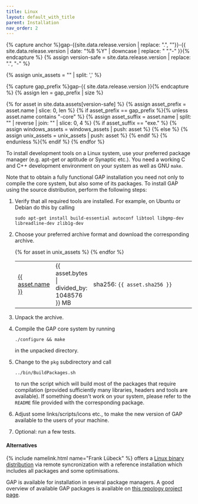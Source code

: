 ```yaml
---
title: Linux
layout: default_with_title
parent: Installation
nav_order: 2
---
```


{% capture anchor %}gap-{{site.data.release.version | replace: ".", ""}}-{{ site.data.release.version | date: "%B %Y" | downcase | replace: " ","-" }}{% endcapture %}
{% assign version-safe = site.data.release.version | replace: ".", "-" %}

{% assign unix_assets    = "" | split: ',' %}

{% capture gap_prefix %}gap-{{ site.data.release.version }}{% endcapture %}
{% assign len = gap_prefix | size %}

{% for asset in site.data.assets[version-safe] %}
  {% assign asset_prefix = asset.name | slice: 0, len %}
  {% if asset_prefix == gap_prefix %}{% unless asset.name contains "-core" %}
    {% assign asset_suffix = asset.name | split: "" | reverse | join: "" | slice: 0, 4 %}
    {% if asset_suffix == "exe." %}
      {% assign windows_assets = windows_assets | push: asset %}
    {% else %}
      {% assign unix_assets = unix_assets | push: asset %}
    {% endif %}
    {% endunless %}{% endif %}
{% endfor %}


To install development tools on a Linux system, use your preferred package
manager (e.g. apt-get or aptitude or Synaptic etc.).
You need a working C and C++ development environment on your system as well as GNU `make`.

Note that to obtain a fully functional GAP installation you need not only to
compile the core system, but also some of its packages. To install
GAP using the source distribution, perform the following steps:

1. Verify that all required tools are installed. For example, on Ubuntu or Debian do this by calling
    <p>
    <code>sudo apt-get install build-essential autoconf libtool libgmp-dev libreadline-dev zlib1g-dev</code>
    </p>

1. Choose your preferred archive format and download
   the corresponding archive.
   <table>
   <colgroup>
    <col width="15%">
    <col width="5%">
    <col>
   </colgroup>
   {% for asset in unix_assets %}
   <tr>
     <td>
       <a href="{{ asset.url }}">{{ asset.name }}</a>
     </td>
     <td>{{ asset.bytes | divided_by: 1048576 }} MB</td>
     <td>sha256: <code>{{ asset.sha256 }}</code> </td>
   </tr>
   {% endfor %}
   </table>
1. Unpack the archive.
1. Compile the GAP core system by running
   ```
   ./configure && make
   ```
   in the unpacked directory.
1. Change to the `pkg` subdirectory and call
   ```
   ../bin/BuildPackages.sh
   ```
   to run the script which will build most of the packages that require
   compilation (provided sufficiently many libraries, headers and tools are
   available). If something doesn't work on your system, please refer to the
   `README` file provided with the corresponding package.
1. Adjust some links/scripts/icons etc., to make the new version of GAP available to the users of your machine.
1. Optional: run a few tests.

#### Alternatives

{% include namelink.html name="Frank Lübeck" %} offers a
<a href="https://www.math.rwth-aachen.de/~Frank.Luebeck/GAPrsync/">Linux
binary distribution</a> via remote syncronization with a reference
installation which includes all packages and some optimisations.

GAP is available for installation in several package managers. A good overview
of available GAP packages is available on <a href="https://repology.org/project/gap/versions">this repology project page</a>.
